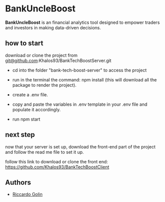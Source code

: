 
# BankUncleBoost

**BankUncleBoost** is an financial analytics tool designed to empower traders and investors in making data-driven decisions.

## how to start

download or clone the project from git@github.com:Khalos93/BankTechBoostServer.git

- cd into the folder "bank-tech-boost-server" to access the project

- run in the terminal the command: npm install (this will download all the package to render the project).

- create a .env file.

- copy and paste the variables in .env template in your .env file and populate it accordingly.

- run npm start








## next step

now that your server is set up, download the front-end part of the project and follow the read me file to set it up.

follow this link to download or clone the front end: https://github.com/Khalos93/BankTechBoostClient
## Authors

- [Riccardo Golin](https://github.com/Khalos93)


